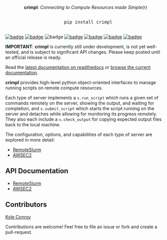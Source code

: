 
<p align="center" style="text-align:center"><b>crimpl</b>: <i>Connecting to Compute Resources made Simple(r)</i></p>

<pre align="center" style="text-align:center; font-family:monospace; margin: 30px">
  pip install crimpl
</pre>



[![badge](https://img.shields.io/badge/github-kecnry%2Fcrimpl-blue.svg)](https://github.com/kecnry/crimpl)
[![badge](https://img.shields.io/badge/pip-crimpl-lightgray.svg)](https://pypi.org/project/crimpl/)
![badge](https://img.shields.io/badge/python-3.6+-blue.svg)
[![badge](https://img.shields.io/badge/license-GPL3-blue.svg)](https://github.com/kecnry/crimpl/blob/master/LICENSE)
[![badge](https://travis-ci.com/kecnry/crimpl.svg?branch=master)](https://travis-ci.com/kecnry/crimpl)
[![badge](https://img.shields.io/codecov/c/github/kecnry/crimpl)](https://codecov.io/gh/kecnry/crimpl)
[![badge](https://readthedocs.org/projects/crimpl/badge/?version=latest)](https://crimpl.readthedocs.io/en/latest/?badge=latest)


**IMPORTANT**: **crimpl** is currently still under development, is not yet well-tested, and is subject to significant API changes.  Please keep posted until an official release is ready.

Read the [latest documentation on readthedocs](https://crimpl.readthedocs.io) or [browse the current documentation](./docs/index.md).


**crimpl** provides high-level python object-oriented interfaces to manage running scripts on remote compute resources.

Each type of server implements a `s.run_script` which runs a given set of commands remotely on the server, showing the output, and waiting for completion, and `s.submit_script` which starts the script running on the server and detaches while allowing for monitoring its progress remotely.  They also each include a `s.check_output` for copying expected output files back to the local machine.

The configuration, options, and capabilities of each type of server are explored in more detail:

* [RemoteSlurm](RemoteSlurm.md)
* [AWSEC2](AWSEC2.md)

## API Documentation

* [RemoteSlurm](./api/RemoteSlurm.md)
* [AWSEC2](./api/AWSEC2.md)

## Contributors

[Kyle Conroy](https://github.com/kecnry)

Contributions are welcome!  Feel free to file an issue or fork and create a pull-request.
